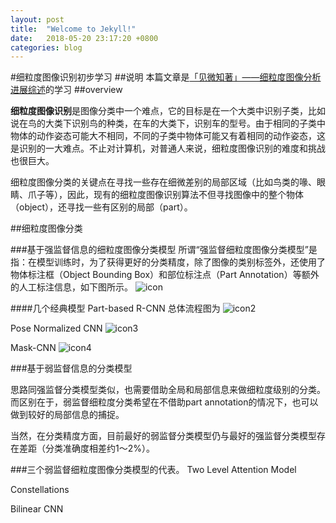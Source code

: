 ```yaml
---
layout: post
title:  "Welcome to Jekyll!"
date:   2018-05-20 23:17:20 +0800
categories: blog
---
```

#细粒度图像识别初步学习
##说明
本篇文章是[「见微知著」——细粒度图像分析进展综述](https://zhuanlan.zhihu.com/p/24738319)的学习
##overview

**细粒度图像识别**是图像分类中一个难点，它的目标是在一个大类中识别子类，比如说在鸟的大类下识别鸟的种类，在车的大类下，识别车的型号。由于相同的子类中物体的动作姿态可能大不相同，不同的子类中物体可能又有着相同的动作姿态，这是识别的一大难点。不止对计算机，对普通人来说，细粒度图像识别的难度和挑战也很巨大。

细粒度图像分类的关键点在寻找一些存在细微差别的局部区域（比如鸟类的喙、眼睛、爪子等），因此，现有的细粒度图像识别算法不但寻找图像中的整个物体（object），还寻找一些有区别的局部（part）。

##细粒度图像分类

###基于强监督信息的细粒度图像分类模型
所谓“强监督细粒度图像分类模型”是指：在模型训练时，为了获得更好的分类精度，除了图像的类别标签外，还使用了物体标注框（Object Bounding Box）和部位标注点（Part Annotation）等额外的人工标注信息，如下图所示。
![icon](https://pic1.zhimg.com/v2-f04c284bb40f1fc3da258bb6764d4728_r.jpg)

####几个经典模型
Part-based R-CNN
总体流程图为
![icon2](https://pic3.zhimg.com/v2-5f59a4da92c0053a8cfd0f22848ed043_r.jpg)

Pose Normalized CNN
![icon3](https://pic2.zhimg.com/v2-117e00184c8dace2fa14926e9a48f59f_r.jpg)

Mask-CNN
![icon4](https://pic3.zhimg.com/80/v2-9f11420b2343318a55523ee68a22a126_hd.jpg)



###基于弱监督信息的分类模型

思路同强监督分类模型类似，也需要借助全局和局部信息来做细粒度级别的分类。而区别在于，弱监督细粒度分类希望在不借助part annotation的情况下，也可以做到较好的局部信息的捕捉。

当然，在分类精度方面，目前最好的弱监督分类模型仍与最好的强监督分类模型存在差距（分类准确度相差约1～2%）。

###三个弱监督细粒度图像分类模型的代表。
Two Level Attention Model

Constellations

Bilinear CNN
